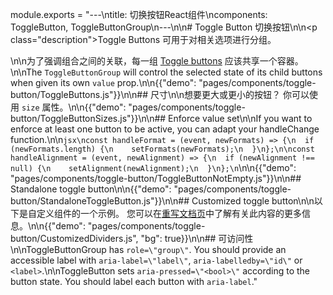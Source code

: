 module.exports = "---\ntitle: 切换按钮React组件\ncomponents: ToggleButton, ToggleButtonGroup\n---\n\n# Toggle Button 切换按钮\n\n<p class=\"description\">Toggle Buttons 可用于对相关选项进行分组。</p>\n\n为了强调组合之间的关联，每一组 [Toggle buttons](https://material.io/design/components/buttons.html#toggle-button) 应该共享一个容器。\n\nThe `ToggleButtonGroup` will control the selected state of its child buttons when given its own `value` prop.\n\n{{\"demo\": \"pages/components/toggle-button/ToggleButtons.js\"}}\n\n## 尺寸\n\n想要更大或更小的按钮？ 你可以使用 `size` 属性。\n\n{{\"demo\": \"pages/components/toggle-button/ToggleButtonSizes.js\"}}\n\n## Enforce value set\n\nIf you want to enforce at least one button to be active, you can adapt your handleChange function.\n\n```jsx\nconst handleFormat = (event, newFormats) => {\n  if (newFormats.length) {\n    setFormats(newFormats);\n  }\n};\n\nconst handleAlignment = (event, newAlignment) => {\n  if (newAlignment !== null) {\n    setAlignment(newAlignment);\n  }\n};\n```\n\n{{\"demo\": \"pages/components/toggle-button/ToggleButtonNotEmpty.js\"}}\n\n## Standalone toggle button\n\n{{\"demo\": \"pages/components/toggle-button/StandaloneToggleButton.js\"}}\n\n## Customized toggle button\n\n以下是自定义组件的一个示例。 您可以在[重写文档页](/customization/components/)中了解有关此内容的更多信息。\n\n{{\"demo\": \"pages/components/toggle-button/CustomizedDividers.js\", \"bg\": true}}\n\n## 可访问性\n\nToggleButtonGroup has `role=\"group\"`. You should provide an accessible label with `aria-label=\"label\"`, `aria-labelledby=\"id\"` or `<label>`.\n\nToggleButton sets `aria-pressed=\"<bool>\"` according to the button state. You should label each button with `aria-label`."